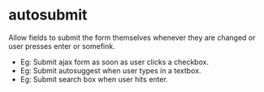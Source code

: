 autosubmit
==========

Allow fields to submit the form themselves whenever they are changed or user presses enter or somefink.

* Eg: Submit ajax form as soon as user clicks a checkbox.
* Eg: Submit autosuggest when user types in a textbox.
* Eg: Submit search box when user hits enter.